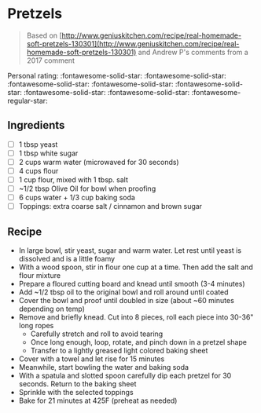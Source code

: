 # Pretzels

> Based on [http://www.geniuskitchen.com/recipe/real-homemade-soft-pretzels-130301](http://www.geniuskitchen.com/recipe/real-homemade-soft-pretzels-130301) and Andrew P's comments from a 2017 comment

<!-- {cts} rating=4; (User can specify rating on scale of 1-5) -->

Personal rating: :fontawesome-solid-star: :fontawesome-solid-star: :fontawesome-solid-star: :fontawesome-solid-star: :fontawesome-solid-star: :fontawesome-solid-star: :fontawesome-solid-star: :fontawesome-regular-star:

<!-- {cte} -->

<!-- {cts} name_image=None; (User can specify image name) -->

<!-- TODO: Capture image -->

<!-- {cte} -->

## Ingredients

- [ ] 1 tbsp yeast
- [ ] 1 tbsp white sugar
- [ ] 2 cups warm water (microwaved for 30 seconds)
- [ ] 4 cups flour
- [ ] 1 cup flour, mixed with 1 tbsp. salt
- [ ] ~1/2 tbsp Olive Oil for bowl when proofing
- [ ] 6 cups water + 1/3 cup baking soda
- [ ] Toppings: extra coarse salt / cinnamon and brown sugar

## Recipe

- In large bowl, stir yeast, sugar and warm water. Let rest until yeast is dissolved and is a little foamy
- With a wood spoon, stir in flour one cup at a time. Then add the salt and flour mixture
- Prepare a floured cutting board and knead until smooth (3-4 minutes)
- Add ~1/2 tbsp oil to the original bowl and roll around until coated
- Cover the bowl and proof until doubled in size (about ~60 minutes depending on temp)
- Remove and briefly knead. Cut into 8 pieces, roll each piece into 30-36" long ropes
  - Carefully stretch and roll to avoid tearing
  - Once long enough, loop, rotate, and pinch down in a pretzel shape
  - Transfer to a lightly greased light colored baking sheet
- Cover with a towel and let rise for 15 minutes
- Meanwhile, start bowling the water and baking soda
- With a spatula and slotted spoon carefully dip each pretzel for 30 seconds. Return to the baking sheet
- Sprinkle with the selected toppings
- Bake for 21 minutes at 425F (preheat as needed)
